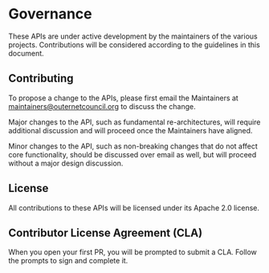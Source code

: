 # Governance

These APIs are under active development by the maintainers of the various projects. Contributions will be considered according to the guidelines in this document. 

## Contributing
To propose a change to the APIs, please first email the Maintainers at maintainers@outernetcouncil.org to discuss the change. 

Major changes to the API, such as fundamental re-architectures, will require additional discussion and will proceed once the Maintainers have aligned.

Minor changes to the API, such as non-breaking changes that do not affect core functionality, should be discussed over email as well, but will proceed without a major design discussion. 

## License
All contributions to these APIs will be licensed under its Apache 2.0 license.

## Contributor License Agreement (CLA)
When you open your first PR, you will be prompted to submit a CLA. Follow the prompts to sign and complete it.